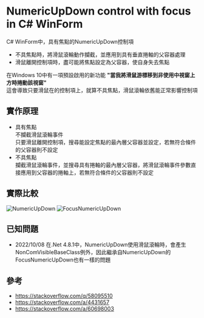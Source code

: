 # NumericUpDown control with focus in C# WinForm
C# WinForm中，具有焦點的NumericUpDown控制項
- 不具焦點時，將滑鼠滾輪動作攔截，並應用到具有垂直捲軸的父容器處理
- 滑鼠離開控制項時，盡可能將焦點設定為父容器，使自身失去焦點

在Windows 10中有一項預設啟用的新功能 **"當我將滑鼠游標移到非使用中視窗上方時捲動該視窗"**   
這會導致只要滑鼠在的控制項上，就算不具焦點，滑鼠滾輪依舊能正常影響控制項

## 實作原理
- 具有焦點  
  不攔截滑鼠滾輪事件  
  只要滑鼠離開控制項，搜尋能設定焦點的最內層父容器並設定，若無符合條件的父容器則不設定  
- 不具焦點  
  攔截滑鼠滾輪事件，並搜尋具有捲軸的最內層父容器，將滑鼠滾輪事件參數直接應用到父容器的捲軸上，若無符合條件的父容器則不設定  

## 實際比較
![NumericUpDown](https://user-images.githubusercontent.com/7456441/194601063-aae3a856-74b5-4b6e-aa79-ceb574c7dc8d.gif)
![FocusNumericUpDown](https://user-images.githubusercontent.com/7456441/194601100-da9002de-0fa7-4828-be27-ac24e3e30c61.gif)

## 已知問題
- 2022/10/08 在.Net 4.8.1中，NumericUpDown使用滑鼠滾輪時，會產生NonComVisibleBaseClass例外，因此繼承自NumericUpDown的FocusNumericUpDown也有一樣的問題

## 參考
- https://stackoverflow.com/q/58095510
- https://stackoverflow.com/a/4431657
- https://stackoverflow.com/a/60698003
